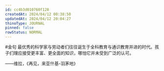 ```yaml
---
id: cc4b3d010760f128
createdAt: 2024/04/12 00:38:50
updatedAt: 2024/04/12 20:04:27
thinoType: JOURNAL
pinned: false
rowStatus: NORMAL
---
```

#金句 最优秀的科学家与劳动者们往往诞生于全科教育与通识教育并进的时代。孩子们理应接受更丰富、更全面的知识，哪怕它并未受到广泛的认可。

——维拉，《再见，来亚什基-羽茅地》